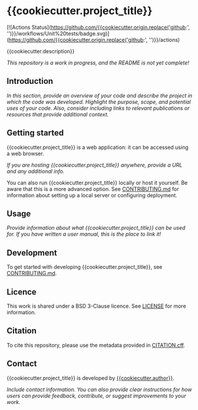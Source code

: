 # {{cookiecutter.project_title}}

[![Actions Status](https://github.com/{{cookiecutter.origin.replace('github:', '')}}/workflows/Unit%20tests/badge.svg)](https://github.com/{{cookiecutter.origin.replace('github:', '')}}/actions)

{{cookiecutter.description}}

*This repository is a work in progress, and the README is not yet complete!*

## Introduction

*In this section, provide an overview of your code and describe the project in which the code was developed. Highlight the purpose, scope, and potential uses of your code. Also, consider including links to relevant publications or resources that provide additional context.*

## Getting started

{{cookiecutter.project_title}} is a web application: it can be accessed using a web browser.

*If you are hosting {{cookiecutter.project_title}} anywhere, provide a URL and any additional info.*

You can also run {{cookiecutter.project_title}} locally or host it yourself. Be aware that this is a more advanced option. See [CONTRIBUTING.md](./CONTRIBUTING.md) for information about setting up a local server or configuring deployment.

## Usage

*Provide information about what {{cookiecutter.project_title}} can be used for. If you have written a user manual, this is the place to link it!*

## Development

To get started with developing {{cookiecutter.project_title}}, see [CONTRIBUTING.md](./CONTRIBUTING.md).

## Licence

This work is shared under a BSD 3-Clause licence. See [LICENSE](./LICENSE) for more information.

## Citation

To cite this repository, please use the metadata provided in [CITATION.cff](./CITATION.cff).

## Contact

{{cookiecutter.project_title}} is developed by [{{cookiecutter.author}}]({{cookiecutter.author_url}}).

*Include contact information. You can also provide clear instructions for how users can provide feedback, contribute, or suggest improvements to your work.*
